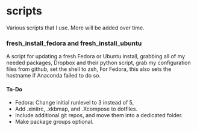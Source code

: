 scripts
=======

Various scripts that I use. More will be added over time.

### fresh_install_fedora and fresh_install_ubuntu

A script for updating a fresh Fedora or Ubuntu install, grabbing all of my needed packages, Dropbox and their python script, grab my configuration files from github, set the shell to zsh, For Fedora, this also sets the hostname if Anaconda failed to do so. 

#### To-Do

- Fedora: Change initial runlevel to 3 instead of 5,
- Add .xinitrc, .xkbmap, and .Xcompose to dotfiles.
- Include additional git repos, and move them into a dedicated folder.
- Make package groups optional.